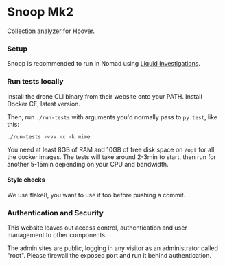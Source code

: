 # Snoop Mk2

Collection analyzer for Hoover.

### Setup

Snoop is recommended to run in Nomad using [Liquid Investigations][].

[Liquid Investigations]: https://github.com/liquidinvestigations


### Run tests locally

Install the drone CLI binary from their website onto your PATH. Install Docker CE, latest version.

Then, run `./run-tests` with arguments you'd normally pass to `py.test`, like this:

    ./run-tests -vvv -x -k mime

You need at least 8GB of RAM and 10GB of free disk space on `/opt` for all the docker images. The tests will take around 2-3min to start, then run for another 5-15min depending on your CPU and bandwidth.


#### Style checks

We use flake8, you want to use it too before pushing a commit.


### Authentication and Security

This website leaves out access control, authentication and user management to other components.

The admin sites are public, logging in any visitor as an administrator called "root".
Please firewall the exposed port and run it behind authentication.
